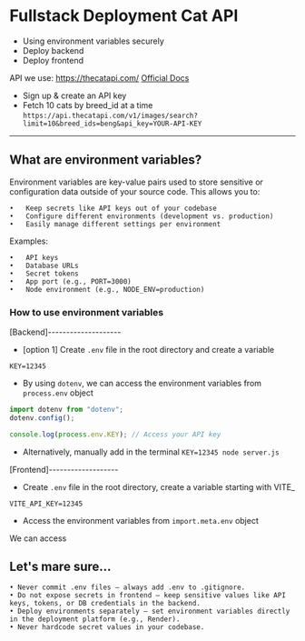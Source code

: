  # Fullstack Deployment Cat API
 - Using environment variables securely
 - Deploy backend
 - Deploy frontend

API we use: https://thecatapi.com/
[Official Docs](https://developers.thecatapi.com/view-account/ylX4blBYT9FaoVd6OhvR?report=bOoHBz-8t)
- Sign up & create an API key
- Fetch 10 cats by breed_id at a time `https://api.thecatapi.com/v1/images/search?limit=10&breed_ids=beng&api_key=YOUR-API-KEY`

----------------------------------

## What are environment variables? 

Environment variables are key-value pairs used to store sensitive or configuration data outside of your source code. This allows you to:

	•	Keep secrets like API keys out of your codebase
	•	Configure different environments (development vs. production)
	•	Easily manage different settings per environment

Examples:

	•	API keys
	•	Database URLs
	•	Secret tokens
	•	App port (e.g., PORT=3000)
	•	Node environment (e.g., NODE_ENV=production)

### How to use environment variables

[Backend]--------------------

- [option 1] Create  `.env` file in the root directory and create a variable

```env
KEY=12345
```
- By using `dotenv`, we can access the environment variables from `process.env` object

```js
import dotenv from "dotenv";
dotenv.config();

console.log(process.env.KEY); // Access your API key
```

- Alternatively, manually add in the terminal
`KEY=12345 node server.js`


[Frontend]-------------------

- Create  `.env` file in the root directory, create a variable starting with VITE_

```env
VITE_API_KEY=12345 
```

- Access the environment variables from `import.meta.env` object

We can access 

## Let's mare sure...
	• Never commit .env files – always add .env to .gitignore.
	• Do not expose secrets in frontend – keep sensitive values like API keys, tokens, or DB credentials in the backend.
	• Deploy environments separately – set environment variables directly in the deployment platform (e.g., Render).
	• Never hardcode secret values in your codebase.



